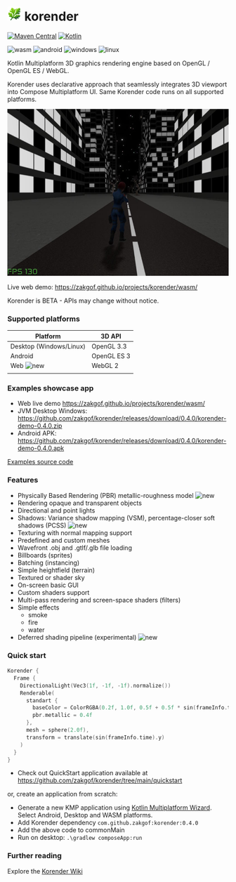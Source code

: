 # ![Korender](doc/korender32.png) korender
[![Maven Central](https://maven-badges.herokuapp.com/maven-central/com.github.zakgof/korender/badge.svg)](https://maven-badges.herokuapp.com/maven-central/com.github.zakgof/korender)
[![Kotlin](https://img.shields.io/badge/kotlin-2.1.0-278ec7.svg?logo=kotlin)](http://kotlinlang.org)

![wasm](https://img.shields.io/badge/wasm-624FE8)
![android](https://img.shields.io/badge/android-136F63)
![windows](https://img.shields.io/badge/windows-3F88C5)
![linux](https://img.shields.io/badge/linux-FFBA08)

Kotlin Multiplatform 3D graphics rendering engine based on OpenGL / OpenGL ES / WebGL.

Korender uses declarative approach that seamlessly integrates 3D viewport into Compose Multiplatform UI. 
Same Korender code runs on all supported platforms.

![Korender](doc/scene.jpg)

Live web demo: https://zakgof.github.io/projects/korender/wasm/

Korender is BETA - APIs may change without notice.

### Supported platforms
| Platform                                            | 3D API      |
|-----------------------------------------------------|-------------|
| Desktop (Windows/Linux)                             | OpenGL 3.3  |
| Android                                             | OpenGL ES 3 |
| Web ![new](https://img.shields.io/badge/new-FF4040) | WebGL 2     |
|                                                     |             |

### Examples showcase app

- Web live demo https://zakgof.github.io/projects/korender/wasm/
- JVM Desktop Windows: https://github.com/zakgof/korender/releases/download/0.4.0/korender-demo-0.4.0.zip
- Android APK: https://github.com/zakgof/korender/releases/download/0.4.0/korender-demo-0.4.0.apk

[Examples source code](https://github.com/zakgof/korender/tree/main/korender-framework/examples/src/commonMain/kotlin)

### Features
- Physically Based Rendering (PBR) metallic-roughness model ![new](https://img.shields.io/badge/new-FF4040)
- Rendering opaque and transparent objects
- Directional and point lights
- Shadows: Variance shadow mapping (VSM), percentage-closer soft shadows (PCSS) ![new](https://img.shields.io/badge/new-FF4040)
- Texturing with normal mapping support
- Predefined and custom meshes
- Wavefront .obj and .gtlf/.glb file loading 
- Billboards (sprites)
- Batching (instancing)
- Simple heightfield (terrain)
- Textured or shader sky
- On-screen basic GUI
- Custom shaders support
- Multi-pass rendering and screen-space shaders (filters)
- Simple effects
  - smoke
  - fire
  - water
- Deferred shading pipeline (experimental) ![new](https://img.shields.io/badge/new-FF4040)

### Quick start

```kotlin
Korender {
  Frame {
    DirectionalLight(Vec3(1f, -1f, -1f).normalize())
    Renderable(
      standart {
        baseColor = ColorRGBA(0.2f, 1.0f, 0.5f + 0.5f * sin(frameInfo.time), 1.0f)
        pbr.metallic = 0.4f
      },
      mesh = sphere(2.0f),
      transform = translate(sin(frameInfo.time).y)
    )
  }
}
````

- Check out QuickStart application available at https://github.com/zakgof/korender/tree/main/quickstart

or, create an application from scratch:

- Generate a new KMP application using [Kotlin Multiplatform Wizard](https://kmp.jetbrains.com/). Select Android, Desktop and WASM platforms.
- Add Korender dependency `com.github.zakgof:korender:0.4.0`
- Add the above code to commonMain
- Run on desktop: `.\gradlew composeApp:run`


### Further reading
Explore the [Korender Wiki](https://github.com/zakgof/korender/wiki)